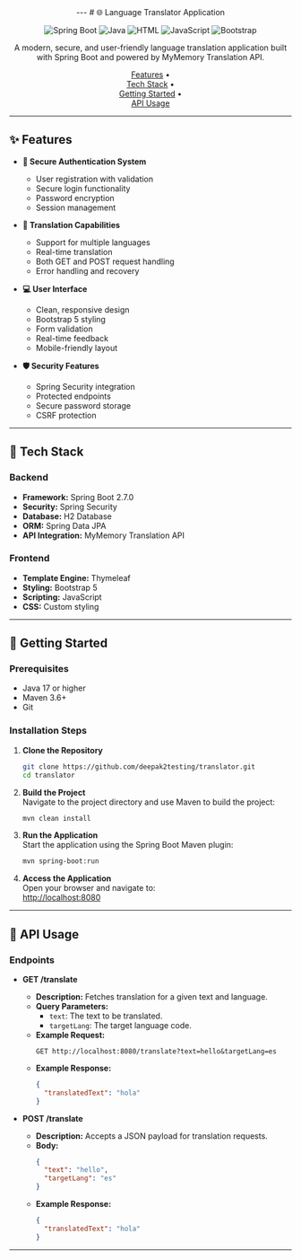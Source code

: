 


<div align="center">
---
# 🌐 Language Translator Application





![Spring Boot](https://img.shields.io/badge/Spring_Boot-2.7.0-green.svg)
![Java](https://img.shields.io/badge/Java-17-orange.svg)
![HTML](https://img.shields.io/badge/HTML-56.1%25-red.svg)
![JavaScript](https://img.shields.io/badge/JavaScript-22.2%25-yellow.svg)
![Bootstrap](https://img.shields.io/badge/Bootstrap-5.0-purple.svg)

A modern, secure, and user-friendly language translation application built with Spring Boot and powered by MyMemory Translation API.

[Features](#-features) •  
[Tech Stack](#-tech-stack) •  
[Getting Started](#-getting-started) •  
[API Usage](#-api-usage)

</div>

---

## ✨ Features

- **🔐 Secure Authentication System**
  - User registration with validation
  - Secure login functionality
  - Password encryption
  - Session management

- **🔄 Translation Capabilities**
  - Support for multiple languages
  - Real-time translation
  - Both GET and POST request handling
  - Error handling and recovery

- **💻 User Interface**
  - Clean, responsive design
  - Bootstrap 5 styling
  - Form validation
  - Real-time feedback
  - Mobile-friendly layout

- **🛡️ Security Features**
  - Spring Security integration
  - Protected endpoints
  - Secure password storage
  - CSRF protection

---

## 🔧 Tech Stack

### Backend
- **Framework:** Spring Boot 2.7.0  
- **Security:** Spring Security  
- **Database:** H2 Database  
- **ORM:** Spring Data JPA  
- **API Integration:** MyMemory Translation API  

### Frontend
- **Template Engine:** Thymeleaf  
- **Styling:** Bootstrap 5  
- **Scripting:** JavaScript  
- **CSS:** Custom styling  

---

## 🚀 Getting Started

### Prerequisites
- Java 17 or higher  
- Maven 3.6+  
- Git  

### Installation Steps

1. **Clone the Repository**  
   ```bash
   git clone https://github.com/deepak2testing/translator.git
   cd translator
   ```

2. **Build the Project**  
   Navigate to the project directory and use Maven to build the project:  
   ```bash
   mvn clean install
   ```

3. **Run the Application**  
   Start the application using the Spring Boot Maven plugin:  
   ```bash
   mvn spring-boot:run
   ```

4. **Access the Application**  
   Open your browser and navigate to:  
   [http://localhost:8080](http://localhost:8080)

---

## 📖 API Usage

### Endpoints

- **GET /translate**  
  - **Description:** Fetches translation for a given text and language.  
  - **Query Parameters:**  
    - `text`: The text to be translated.  
    - `targetLang`: The target language code.  
  - **Example Request:**  
    ```http
    GET http://localhost:8080/translate?text=hello&targetLang=es
    ```
  - **Example Response:**  
    ```json
    {
      "translatedText": "hola"
    }
    ```

- **POST /translate**  
  - **Description:** Accepts a JSON payload for translation requests.  
  - **Body:**  
    ```json
    {
      "text": "hello",
      "targetLang": "es"
    }
    ```
  - **Example Response:**  
    ```json
    {
      "translatedText": "hola"
    }
    ```

---

